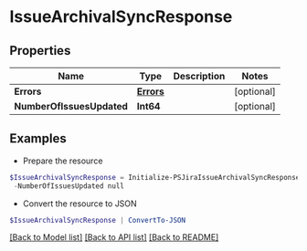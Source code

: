 # IssueArchivalSyncResponse
## Properties

Name | Type | Description | Notes
------------ | ------------- | ------------- | -------------
**Errors** | [**Errors**](Errors.md) |  | [optional] 
**NumberOfIssuesUpdated** | **Int64** |  | [optional] 

## Examples

- Prepare the resource
```powershell
$IssueArchivalSyncResponse = Initialize-PSJiraIssueArchivalSyncResponse  -Errors null `
 -NumberOfIssuesUpdated null
```

- Convert the resource to JSON
```powershell
$IssueArchivalSyncResponse | ConvertTo-JSON
```

[[Back to Model list]](../README.md#documentation-for-models) [[Back to API list]](../README.md#documentation-for-api-endpoints) [[Back to README]](../README.md)

